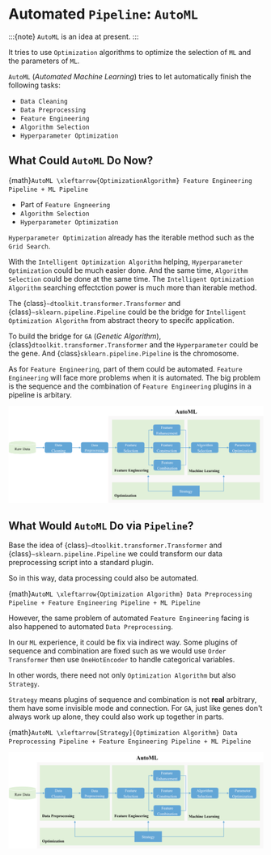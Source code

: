 # Automated `Pipeline`: `AutoML`

:::{note}
`AutoML` is an idea at present.
:::

It tries to use `Optimization` algorithms to optimize the selection of `ML` and the parameters of `ML`.

`AutoML` (*Automated Machine Learning*) tries to let automatically finish the following tasks:

- `Data Cleaning`
- `Data Preprocessing`
- `Feature Engineering`
- `Algorithm Selection`
- `Hyperparameter Optimization`

## What Could `AutoML` Do Now?

{math}`AutoML \xleftarrow{OptimizationAlgorithm} Feature Engineering Pipeline + ML Pipeline`

- Part of `Feature Engneering`
- `Algorithm Selection`
- `Hyperparameter Optimization`

`Hyperparameter Optimization` already has the iterable method such as the `Grid Search`.

With the `Intelligent Optimization Algorithm` helping, `Hyperparameter Optimization` could be much easier done.
And the same time, `Algorithm Selection` could be done at the same time. The `Intelligent Optimization Algorithm` searching effectction power is much more than iterable method.

The {class}`~dtoolkit.transformer.Transformer` and {class}`~sklearn.pipeline.Pipeline` could be the bridge for `Intelligent Optimization Algorithm` from abstract theory to specifc application.

To build the bridge for `GA` (*Genetic Algorithm*), {class}`dtoolkit.transformer.Transformer` and the `Hyperparameter` could be the gene. And {class}`sklearn.pipeline.Pipeline` is the chromosome.

As for `Feature Engineering`, part of them could be automated. `Feature Engineering` will face more problems when it is automated. The big problem is the sequence and the combination of `Feature Engineering` plugins in a pipeline is arbitary.

![Basic AutoML workflow](../_static/basic-automl-workflow.png)

## What Would `AutoML` Do via `Pipeline`?

Base the idea of {class}`~dtoolkit.transformer.Transformer` and {class}`~sklearn.pipeline.Pipeline` we could transform our data preprocessing script into a standard plugin.

So in this way, data processing could also be automated.

{math}`AutoML \xleftarrow{Optimization Algorithm} Data Preprocessing Pipeline + Feature Engineering Pipeline + ML Pipeline`

However, the same problem of automated `Feature Engineering` facing is also happened to automated `Data Preprocessing`.

In our `ML` experience, it could be fix via indirect way.
Some plugins of sequence and combination are fixed such as we would use `Order Transformer` then use `OneHotEncoder` to handle categorical variables.

In other words, there need not only `Optimization Algorithm` but also `Strategy`.

`Strategy` means plugins of sequence and combination is not **real** arbitrary, them have some invisible mode and connection.
For `GA`, just like genes don't always work up alone, they could also work up together in parts.

{math}`AutoML \xleftarrow[Strategy]{Optimization Algorithm} Data Preprocessing Pipeline + Feature Engineering Pipeline + ML Pipeline`

![Complete AutoML workflow](../_static/complete-automl-workflow.png)
